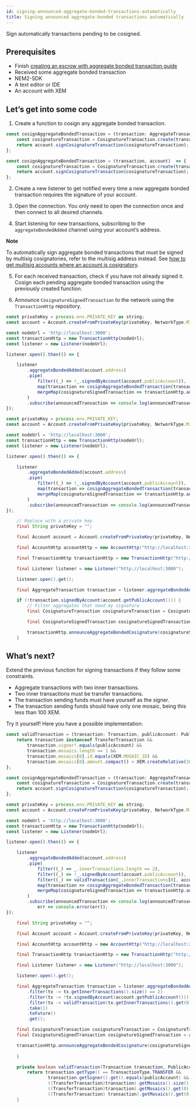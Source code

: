 ```yaml
---
id: signing-announced-aggregate-bonded-transactions-automatically
title: Signing announced aggregate-bonded transactions automatically
---
```

Sign automatically transactions pending to be cosigned.

## Prerequisites

- Finish [creating an escrow with aggregate bonded transaction guide](./creating-an-escrow-with-aggregate-bonded-transaction.md)
- Received some aggregate bonded transaction
- NEM2-SDK
- A text editor or IDE
- An account with XEM

## Let’s get into some code

1. Create a function to cosign any aggregate bonded transaction.

<!--DOCUSAURUS_CODE_TABS-->
<!--TypeScript-->
```js
const cosignAggregateBondedTransaction = (transaction: AggregateTransaction, account: Account): CosignatureSignedTransaction => {
    const cosignatureTransaction = CosignatureTransaction.create(transaction);
    return account.signCosignatureTransaction(cosignatureTransaction);
};
```
<!--JavaScript-->
```js
const cosignAggregateBondedTransaction = (transaction, account)  => {
    const cosignatureTransaction = CosignatureTransaction.create(transaction);
    return account.signCosignatureTransaction(cosignatureTransaction);
};
```

<!--END_DOCUSAURUS_CODE_TABS-->

2. Create a new listener to get notified every time a new aggregate bonded transaction requires the signature of your account.

3. Open the connection. You only need to open the connection once and then connect to all desired channels.

4. Start listening for new transactions, subscribing to the `aggregateBondedAdded` channel using your account’s address.

<div class=info>

**Note**

To automatically sign aggregate bonded transactions that must be signed by multisig cosignatories, refer to the multisig address instead. See [how to get multisig accounts where an account is cosignatory](../multisig-account/converting-an-account-to-multisig.md#guide-get-multisig-account-info).

</div>

5. For each received transaction, check if you have not already signed it. Cosign each pending aggregate bonded transaction using the previously created function.
  
6. Announce `CosignatureSignedTransaction` to the network using the `TransactionHttp` repository.

<!--DOCUSAURUS_CODE_TABS-->
<!--TypeScript-->
```js
const privateKey = process.env.PRIVATE_KEY as string;
const account = Account.createFromPrivateKey(privateKey, NetworkType.MIJIN_TEST);

const nodeUrl = 'http://localhost:3000';
const transactionHttp = new TransactionHttp(nodeUrl);
const listener = new Listener(nodeUrl);

listener.open().then(() => {

    listener
        .aggregateBondedAdded(account.address)
        .pipe(
            filter((_) => !_.signedByAccount(account.publicAccount)),
            map(transaction => cosignAggregateBondedTransaction(transaction, account)),
            mergeMap(cosignatureSignedTransaction => transactionHttp.announceAggregateBondedCosignature(cosignatureSignedTransaction))
        )
        .subscribe(announcedTransaction => console.log(announcedTransaction), err => console.error(err));
});
```
<!--JavaScript-->
```js
const privateKey = process.env.PRIVATE_KEY;
const account = Account.createFromPrivateKey(privateKey, NetworkType.MIJIN_TEST);

const nodeUrl = 'http://localhost:3000';
const transactionHttp = new TransactionHttp(nodeUrl);
const listener = new Listener(nodeUrl);

listener.open().then(() => {

    listener
        .aggregateBondedAdded(account.address)
        .pipe(
            filter((_) => !_.signedByAccount(account.publicAccount)),
            map(transaction => cosignAggregateBondedTransaction(transaction, account)),
            mergeMap(cosignatureSignedTransaction => transactionHttp.announceAggregateBondedCosignature(cosignatureSignedTransaction))
        )
        .subscribe(announcedTransaction => console.log(announcedTransaction), err => console.error(err));
});
```

<!--Java-->
```java
    // Replace with a private key
    final String privateKey = "";

    final Account account = Account.createFromPrivateKey(privateKey, NetworkType.MIJIN_TEST);

    final AccountHttp accountHttp = new AccountHttp("http://localhost:3000");

    final TransactionHttp transactionHttp = new TransactionHttp("http://localhost:3000");

    final Listener listener = new Listener("http://localhost:3000");

    listener.open().get();

    final AggregateTransaction transaction = listener.aggregateBondedAdded(account.getAddress()).take(1).toFuture().get();

    if (!transaction.signedByAccount(account.getPublicAccount())) {
        // Filter aggregates that need my signature
        final CosignatureTransaction cosignatureTransaction = CosignatureTransaction.create(transaction);

        final CosignatureSignedTransaction cosignatureSignedTransaction = account.signCosignatureTransaction(cosignatureTransaction);

        transactionHttp.announceAggregateBondedCosignature(cosignatureSignedTransaction).toFuture().get();
    }
```

<!--END_DOCUSAURUS_CODE_TABS-->

## What’s next?

Extend the previous function for signing transactions if they follow some constraints.

- Aggregate transactions with two inner transactions.
- Two inner transactions must be transfer transactions.
- The transaction sending funds must have yourself as the signer.
- The transaction sending funds should have only one mosaic, being this less than 100 XEM.

Try it yourself! Here you have a possible implementation:

<!--DOCUSAURUS_CODE_TABS-->
<!--TypeScript-->
```js
const validTransaction = (transaction: Transaction, publicAccount: PublicAccount): boolean => {
    return transaction instanceof TransferTransaction &&
        transaction.signer!.equals(publicAccount) &&
        transaction.mosaics.length == 1 &&
        transaction.mosaics[0].id.equals(XEM.MOSAIC_ID) &&
        transaction.mosaics[0].amount.compact() < XEM.createRelative(100).amount.compact();
};

const cosignAggregateBondedTransaction = (transaction: AggregateTransaction, account: Account): CosignatureSignedTransaction => {
    const cosignatureTransaction = CosignatureTransaction.create(transaction);
    return account.signCosignatureTransaction(cosignatureTransaction);
};

const privateKey = process.env.PRIVATE_KEY as string;
const account = Account.createFromPrivateKey(privateKey, NetworkType.MIJIN_TEST);

const nodeUrl = 'http://localhost:3000';
const transactionHttp = new TransactionHttp(nodeUrl);
const listener = new Listener(nodeUrl);

listener.open().then(() => {

    listener
        .aggregateBondedAdded(account.address)
        .pipe(
            filter((_) => _.innerTransactions.length == 2),
            filter((_) => !_.signedByAccount(account.publicAccount)),
            filter((_) => validTransaction(_.innerTransactions[0], account.publicAccount) || validTransaction(_.innerTransactions[1], account.publicAccount)),
            map(transaction => cosignAggregateBondedTransaction(transaction, account)),
            mergeMap(cosignatureSignedTransaction => transactionHttp.announceAggregateBondedCosignature(cosignatureSignedTransaction))
        )
        .subscribe(announcedTransaction => console.log(announcedTransaction),
            err => console.error(err));
});
```

<!--Java-->
```java
    final String privateKey = "";

    final Account account = Account.createFromPrivateKey(privateKey, NetworkType.MIJIN_TEST);

    final AccountHttp accountHttp = new AccountHttp("http://localhost:3000");

    final TransactionHttp transactionHttp = new TransactionHttp("http://localhost:3000");

    final Listener listener = new Listener("http://localhost:3000");

    listener.open().get();

    final AggregateTransaction transaction = listener.aggregateBondedAdded(account.getAddress())
        .filter(tx -> tx.getInnerTransactions().size() == 2)
        .filter(tx -> !tx.signedByAccount(account.getPublicAccount()))
        .filter(tx -> validTransaction(tx.getInnerTransactions().get(0), account.getPublicAccount()) || validTransaction(tx.getInnerTransactions().get(1), account.getPublicAccount()))
        .take(1)
        .toFuture()
        .get();

    final CosignatureTransaction cosignatureTransaction = CosignatureTransaction.create(transaction);
    final CosignatureSignedTransaction cosignatureSignedTransaction = account.signCosignatureTransaction(cosignatureTransaction);

    transactionHttp.announceAggregateBondedCosignature(cosignatureSignedTransaction).toFuture().get();
    
    }

    private boolean validTransaction(Transaction transaction, PublicAccount publicAccount) {
        return transaction.getType() == TransactionType.TRANSFER &&
                transaction.getSigner().get().equals(publicAccount) &&
                ((TransferTransaction)transaction).getMosaics().size() == 1 &&
                ((TransferTransaction)transaction).getMosaics().get(0).getId().equals(XEM.MOSAICID) &&
                ((TransferTransaction) transaction).getMosaics().get(0).getAmount().compareTo(BigInteger.valueOf(100)) > 0;
    }
```

<!--END_DOCUSAURUS_CODE_TABS-->


